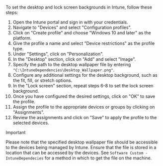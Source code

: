 To set the desktop and lock screen backgrounds in Intune, follow these steps:

1. Open the Intune portal and sign in with your credentials.
2. Navigate to "Devices" and select "Configuration profiles".
3. Click on "Create profile" and choose "Windows 10 and later" as the platform.
4. Give the profile a name and select "Device restrictions" as the profile type.
5. Under "Settings", click on "Personalization".
6. In the "Desktop" section, click on "Add" and select "Image".
7. Specify the path to the desktop wallpaper file by entering `"C:\IntuneDependencies\Desktop_Wallpaper.png"`.
8. Configure any additional settings for the desktop background, such as the fit, fill, or stretch options.
9. In the "Lock screen" section, repeat steps 6-8 to set the lock screen background.
10. Once you have configured the desired settings, click on "OK" to save the profile.
11. Assign the profile to the appropriate devices or groups by clicking on "Assignments".
12. Review the assignments and click on "Save" to apply the profile to the selected devices.

> [!IMPORTANT]
> Please note that the specified desktop wallpaper file should be accessible to the devices being managed by Intune. 
> Ensure that the file is stored in a location that can be accessed by the devices.
> See `Software Custom - IntuneDependecies` for a method in which to get the file on the machine.